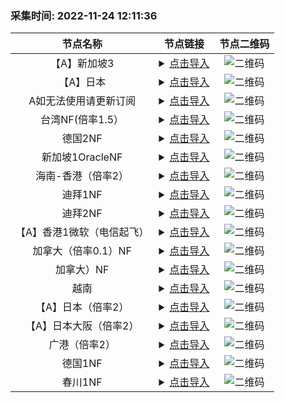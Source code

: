 ### 采集时间: 2022-11-24 12:11:36 
| 节点名称 | 节点链接 | 节点二维码 |
| :---: | :---: | :---: |
| 【A】新加坡3 | <details><summary><a href="vmess://eyJob3N0IjoiIiwicGF0aCI6IiIsInRscyI6IiIsInZlcmlmeV9jZXJ0Ijp0cnVlLCJhZGQiOiJrcjEuc3VyZmh1Yi5uZXQiLCJwb3J0IjozNzUyMCwiYWlkIjoxLCJuZXQiOiJ0Y3AiLCJoZWFkZXJUeXBlIjoibm9uZSIsInNlcnZpY2VuYW1lIjoiIiwiZW5hYmxlX3h0bHMiOiIiLCJmbG93IjoieHRscy1ycHJ4LWRpcmVjdCIsInZ0eXBlIjoidm1lc3M6Ly8iLCJzbmkiOiIiLCJ2IjoiMiIsInR5cGUiOiJ2bWVzcyIsInBzIjoi5pil5bedIDEgfE5GIiwicmVtYXJrIjoi5pil5bedIDEgfE5GIiwiaWQiOiJmZmUyNDc1OS1mZDQxLTMzNGMtOTJhNC04OWZjYzQ3ZWY0OTMiLCJjbGFzcyI6Mn0=" title="【A】新加坡3">点击导入</a></summary>vmess://eyJob3N0IjoiIiwicGF0aCI6IiIsInRscyI6IiIsInZlcmlmeV9jZXJ0Ijp0cnVlLCJhZGQiOiJrcjEuc3VyZmh1Yi5uZXQiLCJwb3J0IjozNzUyMCwiYWlkIjoxLCJuZXQiOiJ0Y3AiLCJoZWFkZXJUeXBlIjoibm9uZSIsInNlcnZpY2VuYW1lIjoiIiwiZW5hYmxlX3h0bHMiOiIiLCJmbG93IjoieHRscy1ycHJ4LWRpcmVjdCIsInZ0eXBlIjoidm1lc3M6Ly8iLCJzbmkiOiIiLCJ2IjoiMiIsInR5cGUiOiJ2bWVzcyIsInBzIjoi5pil5bedIDEgfE5GIiwicmVtYXJrIjoi5pil5bedIDEgfE5GIiwiaWQiOiJmZmUyNDc1OS1mZDQxLTMzNGMtOTJhNC04OWZjYzQ3ZWY0OTMiLCJjbGFzcyI6Mn0=</details> | ![二维码](https://raw.iqiq.io/h7ml/okjiasu_action/main/package/okjiasu/free/2022-11-24/2022-11-24-12-10-58.png) |
| 【A】日本 | <details><summary><a href="vmess://eyJob3N0IjoiIiwicGF0aCI6IiIsInRscyI6IiIsInZlcmlmeV9jZXJ0Ijp0cnVlLCJhZGQiOiJrcjEuc3VyZmh1Yi5uZXQiLCJwb3J0IjozNzUyMCwiYWlkIjoxLCJuZXQiOiJ0Y3AiLCJoZWFkZXJUeXBlIjoibm9uZSIsInNlcnZpY2VuYW1lIjoiIiwiZW5hYmxlX3h0bHMiOiIiLCJmbG93IjoieHRscy1ycHJ4LWRpcmVjdCIsInZ0eXBlIjoidm1lc3M6Ly8iLCJzbmkiOiIiLCJ2IjoiMiIsInR5cGUiOiJ2bWVzcyIsInBzIjoi5pil5bedIDEgfE5GIiwicmVtYXJrIjoi5pil5bedIDEgfE5GIiwiaWQiOiJmZmUyNDc1OS1mZDQxLTMzNGMtOTJhNC04OWZjYzQ3ZWY0OTMiLCJjbGFzcyI6Mn0=" title="【A】日本">点击导入</a></summary>vmess://eyJob3N0IjoiIiwicGF0aCI6IiIsInRscyI6IiIsInZlcmlmeV9jZXJ0Ijp0cnVlLCJhZGQiOiJrcjEuc3VyZmh1Yi5uZXQiLCJwb3J0IjozNzUyMCwiYWlkIjoxLCJuZXQiOiJ0Y3AiLCJoZWFkZXJUeXBlIjoibm9uZSIsInNlcnZpY2VuYW1lIjoiIiwiZW5hYmxlX3h0bHMiOiIiLCJmbG93IjoieHRscy1ycHJ4LWRpcmVjdCIsInZ0eXBlIjoidm1lc3M6Ly8iLCJzbmkiOiIiLCJ2IjoiMiIsInR5cGUiOiJ2bWVzcyIsInBzIjoi5pil5bedIDEgfE5GIiwicmVtYXJrIjoi5pil5bedIDEgfE5GIiwiaWQiOiJmZmUyNDc1OS1mZDQxLTMzNGMtOTJhNC04OWZjYzQ3ZWY0OTMiLCJjbGFzcyI6Mn0=</details> | ![二维码](https://raw.iqiq.io/h7ml/okjiasu_action/main/package/okjiasu/free/2022-11-24/2022-11-24-12-10-59.png) |
| A如无法使用请更新订阅 | <details><summary><a href="vmess://eyJob3N0IjoiIiwicGF0aCI6IiIsInRscyI6IiIsInZlcmlmeV9jZXJ0Ijp0cnVlLCJhZGQiOiJrcjEuc3VyZmh1Yi5uZXQiLCJwb3J0IjozNzUyMCwiYWlkIjoxLCJuZXQiOiJ0Y3AiLCJoZWFkZXJUeXBlIjoibm9uZSIsInNlcnZpY2VuYW1lIjoiIiwiZW5hYmxlX3h0bHMiOiIiLCJmbG93IjoieHRscy1ycHJ4LWRpcmVjdCIsInZ0eXBlIjoidm1lc3M6Ly8iLCJzbmkiOiIiLCJ2IjoiMiIsInR5cGUiOiJ2bWVzcyIsInBzIjoi5pil5bedIDEgfE5GIiwicmVtYXJrIjoi5pil5bedIDEgfE5GIiwiaWQiOiJmZmUyNDc1OS1mZDQxLTMzNGMtOTJhNC04OWZjYzQ3ZWY0OTMiLCJjbGFzcyI6Mn0=" title="A如无法使用请更新订阅">点击导入</a></summary>vmess://eyJob3N0IjoiIiwicGF0aCI6IiIsInRscyI6IiIsInZlcmlmeV9jZXJ0Ijp0cnVlLCJhZGQiOiJrcjEuc3VyZmh1Yi5uZXQiLCJwb3J0IjozNzUyMCwiYWlkIjoxLCJuZXQiOiJ0Y3AiLCJoZWFkZXJUeXBlIjoibm9uZSIsInNlcnZpY2VuYW1lIjoiIiwiZW5hYmxlX3h0bHMiOiIiLCJmbG93IjoieHRscy1ycHJ4LWRpcmVjdCIsInZ0eXBlIjoidm1lc3M6Ly8iLCJzbmkiOiIiLCJ2IjoiMiIsInR5cGUiOiJ2bWVzcyIsInBzIjoi5pil5bedIDEgfE5GIiwicmVtYXJrIjoi5pil5bedIDEgfE5GIiwiaWQiOiJmZmUyNDc1OS1mZDQxLTMzNGMtOTJhNC04OWZjYzQ3ZWY0OTMiLCJjbGFzcyI6Mn0=</details> | ![二维码](https://raw.iqiq.io/h7ml/okjiasu_action/main/package/okjiasu/free/2022-11-24/2022-11-24-12-11-00.png) |
| 台湾NF(倍率1.5） | <details><summary><a href="vmess://eyJob3N0IjoiIiwicGF0aCI6IiIsInRscyI6IiIsInZlcmlmeV9jZXJ0Ijp0cnVlLCJhZGQiOiJrcjEuc3VyZmh1Yi5uZXQiLCJwb3J0IjozNzUyMCwiYWlkIjoxLCJuZXQiOiJ0Y3AiLCJoZWFkZXJUeXBlIjoibm9uZSIsInNlcnZpY2VuYW1lIjoiIiwiZW5hYmxlX3h0bHMiOiIiLCJmbG93IjoieHRscy1ycHJ4LWRpcmVjdCIsInZ0eXBlIjoidm1lc3M6Ly8iLCJzbmkiOiIiLCJ2IjoiMiIsInR5cGUiOiJ2bWVzcyIsInBzIjoi5pil5bedIDEgfE5GIiwicmVtYXJrIjoi5pil5bedIDEgfE5GIiwiaWQiOiJmZmUyNDc1OS1mZDQxLTMzNGMtOTJhNC04OWZjYzQ3ZWY0OTMiLCJjbGFzcyI6Mn0=" title="台湾NF(倍率1.5）">点击导入</a></summary>vmess://eyJob3N0IjoiIiwicGF0aCI6IiIsInRscyI6IiIsInZlcmlmeV9jZXJ0Ijp0cnVlLCJhZGQiOiJrcjEuc3VyZmh1Yi5uZXQiLCJwb3J0IjozNzUyMCwiYWlkIjoxLCJuZXQiOiJ0Y3AiLCJoZWFkZXJUeXBlIjoibm9uZSIsInNlcnZpY2VuYW1lIjoiIiwiZW5hYmxlX3h0bHMiOiIiLCJmbG93IjoieHRscy1ycHJ4LWRpcmVjdCIsInZ0eXBlIjoidm1lc3M6Ly8iLCJzbmkiOiIiLCJ2IjoiMiIsInR5cGUiOiJ2bWVzcyIsInBzIjoi5pil5bedIDEgfE5GIiwicmVtYXJrIjoi5pil5bedIDEgfE5GIiwiaWQiOiJmZmUyNDc1OS1mZDQxLTMzNGMtOTJhNC04OWZjYzQ3ZWY0OTMiLCJjbGFzcyI6Mn0=</details> | ![二维码](https://raw.iqiq.io/h7ml/okjiasu_action/main/package/okjiasu/free/2022-11-24/2022-11-24-12-11-01.png) |
| 德国2NF | <details><summary><a href="vmess://eyJob3N0IjoiIiwicGF0aCI6IiIsInRscyI6IiIsInZlcmlmeV9jZXJ0Ijp0cnVlLCJhZGQiOiJrcjEuc3VyZmh1Yi5uZXQiLCJwb3J0IjozNzUyMCwiYWlkIjoxLCJuZXQiOiJ0Y3AiLCJoZWFkZXJUeXBlIjoibm9uZSIsInNlcnZpY2VuYW1lIjoiIiwiZW5hYmxlX3h0bHMiOiIiLCJmbG93IjoieHRscy1ycHJ4LWRpcmVjdCIsInZ0eXBlIjoidm1lc3M6Ly8iLCJzbmkiOiIiLCJ2IjoiMiIsInR5cGUiOiJ2bWVzcyIsInBzIjoi5pil5bedIDEgfE5GIiwicmVtYXJrIjoi5pil5bedIDEgfE5GIiwiaWQiOiJmZmUyNDc1OS1mZDQxLTMzNGMtOTJhNC04OWZjYzQ3ZWY0OTMiLCJjbGFzcyI6Mn0=" title="德国2NF">点击导入</a></summary>vmess://eyJob3N0IjoiIiwicGF0aCI6IiIsInRscyI6IiIsInZlcmlmeV9jZXJ0Ijp0cnVlLCJhZGQiOiJrcjEuc3VyZmh1Yi5uZXQiLCJwb3J0IjozNzUyMCwiYWlkIjoxLCJuZXQiOiJ0Y3AiLCJoZWFkZXJUeXBlIjoibm9uZSIsInNlcnZpY2VuYW1lIjoiIiwiZW5hYmxlX3h0bHMiOiIiLCJmbG93IjoieHRscy1ycHJ4LWRpcmVjdCIsInZ0eXBlIjoidm1lc3M6Ly8iLCJzbmkiOiIiLCJ2IjoiMiIsInR5cGUiOiJ2bWVzcyIsInBzIjoi5pil5bedIDEgfE5GIiwicmVtYXJrIjoi5pil5bedIDEgfE5GIiwiaWQiOiJmZmUyNDc1OS1mZDQxLTMzNGMtOTJhNC04OWZjYzQ3ZWY0OTMiLCJjbGFzcyI6Mn0=</details> | ![二维码](https://raw.iqiq.io/h7ml/okjiasu_action/main/package/okjiasu/free/2022-11-24/2022-11-24-12-11-02.png) |
| 新加坡1OracleNF | <details><summary><a href="vmess://eyJob3N0IjoiIiwicGF0aCI6IiIsInRscyI6IiIsInZlcmlmeV9jZXJ0Ijp0cnVlLCJhZGQiOiJrcjEuc3VyZmh1Yi5uZXQiLCJwb3J0IjozNzUyMCwiYWlkIjoxLCJuZXQiOiJ0Y3AiLCJoZWFkZXJUeXBlIjoibm9uZSIsInNlcnZpY2VuYW1lIjoiIiwiZW5hYmxlX3h0bHMiOiIiLCJmbG93IjoieHRscy1ycHJ4LWRpcmVjdCIsInZ0eXBlIjoidm1lc3M6Ly8iLCJzbmkiOiIiLCJ2IjoiMiIsInR5cGUiOiJ2bWVzcyIsInBzIjoi5pil5bedIDEgfE5GIiwicmVtYXJrIjoi5pil5bedIDEgfE5GIiwiaWQiOiJmZmUyNDc1OS1mZDQxLTMzNGMtOTJhNC04OWZjYzQ3ZWY0OTMiLCJjbGFzcyI6Mn0=" title="新加坡1OracleNF">点击导入</a></summary>vmess://eyJob3N0IjoiIiwicGF0aCI6IiIsInRscyI6IiIsInZlcmlmeV9jZXJ0Ijp0cnVlLCJhZGQiOiJrcjEuc3VyZmh1Yi5uZXQiLCJwb3J0IjozNzUyMCwiYWlkIjoxLCJuZXQiOiJ0Y3AiLCJoZWFkZXJUeXBlIjoibm9uZSIsInNlcnZpY2VuYW1lIjoiIiwiZW5hYmxlX3h0bHMiOiIiLCJmbG93IjoieHRscy1ycHJ4LWRpcmVjdCIsInZ0eXBlIjoidm1lc3M6Ly8iLCJzbmkiOiIiLCJ2IjoiMiIsInR5cGUiOiJ2bWVzcyIsInBzIjoi5pil5bedIDEgfE5GIiwicmVtYXJrIjoi5pil5bedIDEgfE5GIiwiaWQiOiJmZmUyNDc1OS1mZDQxLTMzNGMtOTJhNC04OWZjYzQ3ZWY0OTMiLCJjbGFzcyI6Mn0=</details> | ![二维码](https://raw.iqiq.io/h7ml/okjiasu_action/main/package/okjiasu/free/2022-11-24/2022-11-24-12-11-04.png) |
| 海南-香港（倍率2） | <details><summary><a href="vmess://eyJob3N0IjoiIiwicGF0aCI6IiIsInRscyI6IiIsInZlcmlmeV9jZXJ0Ijp0cnVlLCJhZGQiOiJrcjEuc3VyZmh1Yi5uZXQiLCJwb3J0IjozNzUyMCwiYWlkIjoxLCJuZXQiOiJ0Y3AiLCJoZWFkZXJUeXBlIjoibm9uZSIsInNlcnZpY2VuYW1lIjoiIiwiZW5hYmxlX3h0bHMiOiIiLCJmbG93IjoieHRscy1ycHJ4LWRpcmVjdCIsInZ0eXBlIjoidm1lc3M6Ly8iLCJzbmkiOiIiLCJ2IjoiMiIsInR5cGUiOiJ2bWVzcyIsInBzIjoi5pil5bedIDEgfE5GIiwicmVtYXJrIjoi5pil5bedIDEgfE5GIiwiaWQiOiJmZmUyNDc1OS1mZDQxLTMzNGMtOTJhNC04OWZjYzQ3ZWY0OTMiLCJjbGFzcyI6Mn0=" title="海南-香港（倍率2）">点击导入</a></summary>vmess://eyJob3N0IjoiIiwicGF0aCI6IiIsInRscyI6IiIsInZlcmlmeV9jZXJ0Ijp0cnVlLCJhZGQiOiJrcjEuc3VyZmh1Yi5uZXQiLCJwb3J0IjozNzUyMCwiYWlkIjoxLCJuZXQiOiJ0Y3AiLCJoZWFkZXJUeXBlIjoibm9uZSIsInNlcnZpY2VuYW1lIjoiIiwiZW5hYmxlX3h0bHMiOiIiLCJmbG93IjoieHRscy1ycHJ4LWRpcmVjdCIsInZ0eXBlIjoidm1lc3M6Ly8iLCJzbmkiOiIiLCJ2IjoiMiIsInR5cGUiOiJ2bWVzcyIsInBzIjoi5pil5bedIDEgfE5GIiwicmVtYXJrIjoi5pil5bedIDEgfE5GIiwiaWQiOiJmZmUyNDc1OS1mZDQxLTMzNGMtOTJhNC04OWZjYzQ3ZWY0OTMiLCJjbGFzcyI6Mn0=</details> | ![二维码](https://raw.iqiq.io/h7ml/okjiasu_action/main/package/okjiasu/free/2022-11-24/2022-11-24-12-11-05.png) |
| 迪拜1NF | <details><summary><a href="vmess://eyJob3N0IjoiIiwicGF0aCI6IiIsInRscyI6IiIsInZlcmlmeV9jZXJ0Ijp0cnVlLCJhZGQiOiJrcjEuc3VyZmh1Yi5uZXQiLCJwb3J0IjozNzUyMCwiYWlkIjoxLCJuZXQiOiJ0Y3AiLCJoZWFkZXJUeXBlIjoibm9uZSIsInNlcnZpY2VuYW1lIjoiIiwiZW5hYmxlX3h0bHMiOiIiLCJmbG93IjoieHRscy1ycHJ4LWRpcmVjdCIsInZ0eXBlIjoidm1lc3M6Ly8iLCJzbmkiOiIiLCJ2IjoiMiIsInR5cGUiOiJ2bWVzcyIsInBzIjoi5pil5bedIDEgfE5GIiwicmVtYXJrIjoi5pil5bedIDEgfE5GIiwiaWQiOiJmZmUyNDc1OS1mZDQxLTMzNGMtOTJhNC04OWZjYzQ3ZWY0OTMiLCJjbGFzcyI6Mn0=" title="迪拜1NF">点击导入</a></summary>vmess://eyJob3N0IjoiIiwicGF0aCI6IiIsInRscyI6IiIsInZlcmlmeV9jZXJ0Ijp0cnVlLCJhZGQiOiJrcjEuc3VyZmh1Yi5uZXQiLCJwb3J0IjozNzUyMCwiYWlkIjoxLCJuZXQiOiJ0Y3AiLCJoZWFkZXJUeXBlIjoibm9uZSIsInNlcnZpY2VuYW1lIjoiIiwiZW5hYmxlX3h0bHMiOiIiLCJmbG93IjoieHRscy1ycHJ4LWRpcmVjdCIsInZ0eXBlIjoidm1lc3M6Ly8iLCJzbmkiOiIiLCJ2IjoiMiIsInR5cGUiOiJ2bWVzcyIsInBzIjoi5pil5bedIDEgfE5GIiwicmVtYXJrIjoi5pil5bedIDEgfE5GIiwiaWQiOiJmZmUyNDc1OS1mZDQxLTMzNGMtOTJhNC04OWZjYzQ3ZWY0OTMiLCJjbGFzcyI6Mn0=</details> | ![二维码](https://raw.iqiq.io/h7ml/okjiasu_action/main/package/okjiasu/free/2022-11-24/2022-11-24-12-11-06.png) |
| 迪拜2NF | <details><summary><a href="vmess://eyJob3N0IjoiIiwicGF0aCI6IiIsInRscyI6IiIsInZlcmlmeV9jZXJ0Ijp0cnVlLCJhZGQiOiJrcjEuc3VyZmh1Yi5uZXQiLCJwb3J0IjozNzUyMCwiYWlkIjoxLCJuZXQiOiJ0Y3AiLCJoZWFkZXJUeXBlIjoibm9uZSIsInNlcnZpY2VuYW1lIjoiIiwiZW5hYmxlX3h0bHMiOiIiLCJmbG93IjoieHRscy1ycHJ4LWRpcmVjdCIsInZ0eXBlIjoidm1lc3M6Ly8iLCJzbmkiOiIiLCJ2IjoiMiIsInR5cGUiOiJ2bWVzcyIsInBzIjoi5pil5bedIDEgfE5GIiwicmVtYXJrIjoi5pil5bedIDEgfE5GIiwiaWQiOiJmZmUyNDc1OS1mZDQxLTMzNGMtOTJhNC04OWZjYzQ3ZWY0OTMiLCJjbGFzcyI6Mn0=" title="迪拜2NF">点击导入</a></summary>vmess://eyJob3N0IjoiIiwicGF0aCI6IiIsInRscyI6IiIsInZlcmlmeV9jZXJ0Ijp0cnVlLCJhZGQiOiJrcjEuc3VyZmh1Yi5uZXQiLCJwb3J0IjozNzUyMCwiYWlkIjoxLCJuZXQiOiJ0Y3AiLCJoZWFkZXJUeXBlIjoibm9uZSIsInNlcnZpY2VuYW1lIjoiIiwiZW5hYmxlX3h0bHMiOiIiLCJmbG93IjoieHRscy1ycHJ4LWRpcmVjdCIsInZ0eXBlIjoidm1lc3M6Ly8iLCJzbmkiOiIiLCJ2IjoiMiIsInR5cGUiOiJ2bWVzcyIsInBzIjoi5pil5bedIDEgfE5GIiwicmVtYXJrIjoi5pil5bedIDEgfE5GIiwiaWQiOiJmZmUyNDc1OS1mZDQxLTMzNGMtOTJhNC04OWZjYzQ3ZWY0OTMiLCJjbGFzcyI6Mn0=</details> | ![二维码](https://raw.iqiq.io/h7ml/okjiasu_action/main/package/okjiasu/free/2022-11-24/2022-11-24-12-11-07.png) |
| 【A】香港1微软（电信起飞） | <details><summary><a href="vmess://eyJob3N0IjoiIiwicGF0aCI6IiIsInRscyI6IiIsInZlcmlmeV9jZXJ0Ijp0cnVlLCJhZGQiOiJrcjEuc3VyZmh1Yi5uZXQiLCJwb3J0IjozNzUyMCwiYWlkIjoxLCJuZXQiOiJ0Y3AiLCJoZWFkZXJUeXBlIjoibm9uZSIsInNlcnZpY2VuYW1lIjoiIiwiZW5hYmxlX3h0bHMiOiIiLCJmbG93IjoieHRscy1ycHJ4LWRpcmVjdCIsInZ0eXBlIjoidm1lc3M6Ly8iLCJzbmkiOiIiLCJ2IjoiMiIsInR5cGUiOiJ2bWVzcyIsInBzIjoi5pil5bedIDEgfE5GIiwicmVtYXJrIjoi5pil5bedIDEgfE5GIiwiaWQiOiJmZmUyNDc1OS1mZDQxLTMzNGMtOTJhNC04OWZjYzQ3ZWY0OTMiLCJjbGFzcyI6Mn0=" title="【A】香港1微软（电信起飞）">点击导入</a></summary>vmess://eyJob3N0IjoiIiwicGF0aCI6IiIsInRscyI6IiIsInZlcmlmeV9jZXJ0Ijp0cnVlLCJhZGQiOiJrcjEuc3VyZmh1Yi5uZXQiLCJwb3J0IjozNzUyMCwiYWlkIjoxLCJuZXQiOiJ0Y3AiLCJoZWFkZXJUeXBlIjoibm9uZSIsInNlcnZpY2VuYW1lIjoiIiwiZW5hYmxlX3h0bHMiOiIiLCJmbG93IjoieHRscy1ycHJ4LWRpcmVjdCIsInZ0eXBlIjoidm1lc3M6Ly8iLCJzbmkiOiIiLCJ2IjoiMiIsInR5cGUiOiJ2bWVzcyIsInBzIjoi5pil5bedIDEgfE5GIiwicmVtYXJrIjoi5pil5bedIDEgfE5GIiwiaWQiOiJmZmUyNDc1OS1mZDQxLTMzNGMtOTJhNC04OWZjYzQ3ZWY0OTMiLCJjbGFzcyI6Mn0=</details> | ![二维码](https://raw.iqiq.io/h7ml/okjiasu_action/main/package/okjiasu/free/2022-11-24/2022-11-24-12-11-08.png) |
| 加拿大（倍率0.1）NF | <details><summary><a href="vmess://eyJob3N0IjoiIiwicGF0aCI6IiIsInRscyI6IiIsInZlcmlmeV9jZXJ0Ijp0cnVlLCJhZGQiOiJrcjEuc3VyZmh1Yi5uZXQiLCJwb3J0IjozNzUyMCwiYWlkIjoxLCJuZXQiOiJ0Y3AiLCJoZWFkZXJUeXBlIjoibm9uZSIsInNlcnZpY2VuYW1lIjoiIiwiZW5hYmxlX3h0bHMiOiIiLCJmbG93IjoieHRscy1ycHJ4LWRpcmVjdCIsInZ0eXBlIjoidm1lc3M6Ly8iLCJzbmkiOiIiLCJ2IjoiMiIsInR5cGUiOiJ2bWVzcyIsInBzIjoi5pil5bedIDEgfE5GIiwicmVtYXJrIjoi5pil5bedIDEgfE5GIiwiaWQiOiJmZmUyNDc1OS1mZDQxLTMzNGMtOTJhNC04OWZjYzQ3ZWY0OTMiLCJjbGFzcyI6Mn0=" title="加拿大（倍率0.1）NF">点击导入</a></summary>vmess://eyJob3N0IjoiIiwicGF0aCI6IiIsInRscyI6IiIsInZlcmlmeV9jZXJ0Ijp0cnVlLCJhZGQiOiJrcjEuc3VyZmh1Yi5uZXQiLCJwb3J0IjozNzUyMCwiYWlkIjoxLCJuZXQiOiJ0Y3AiLCJoZWFkZXJUeXBlIjoibm9uZSIsInNlcnZpY2VuYW1lIjoiIiwiZW5hYmxlX3h0bHMiOiIiLCJmbG93IjoieHRscy1ycHJ4LWRpcmVjdCIsInZ0eXBlIjoidm1lc3M6Ly8iLCJzbmkiOiIiLCJ2IjoiMiIsInR5cGUiOiJ2bWVzcyIsInBzIjoi5pil5bedIDEgfE5GIiwicmVtYXJrIjoi5pil5bedIDEgfE5GIiwiaWQiOiJmZmUyNDc1OS1mZDQxLTMzNGMtOTJhNC04OWZjYzQ3ZWY0OTMiLCJjbGFzcyI6Mn0=</details> | ![二维码](https://raw.iqiq.io/h7ml/okjiasu_action/main/package/okjiasu/free/2022-11-24/2022-11-24-12-11-10.png) |
| 加拿大）NF | <details><summary><a href="vmess://eyJob3N0IjoiIiwicGF0aCI6IiIsInRscyI6IiIsInZlcmlmeV9jZXJ0Ijp0cnVlLCJhZGQiOiJrcjEuc3VyZmh1Yi5uZXQiLCJwb3J0IjozNzUyMCwiYWlkIjoxLCJuZXQiOiJ0Y3AiLCJoZWFkZXJUeXBlIjoibm9uZSIsInNlcnZpY2VuYW1lIjoiIiwiZW5hYmxlX3h0bHMiOiIiLCJmbG93IjoieHRscy1ycHJ4LWRpcmVjdCIsInZ0eXBlIjoidm1lc3M6Ly8iLCJzbmkiOiIiLCJ2IjoiMiIsInR5cGUiOiJ2bWVzcyIsInBzIjoi5pil5bedIDEgfE5GIiwicmVtYXJrIjoi5pil5bedIDEgfE5GIiwiaWQiOiJmZmUyNDc1OS1mZDQxLTMzNGMtOTJhNC04OWZjYzQ3ZWY0OTMiLCJjbGFzcyI6Mn0=" title="加拿大）NF">点击导入</a></summary>vmess://eyJob3N0IjoiIiwicGF0aCI6IiIsInRscyI6IiIsInZlcmlmeV9jZXJ0Ijp0cnVlLCJhZGQiOiJrcjEuc3VyZmh1Yi5uZXQiLCJwb3J0IjozNzUyMCwiYWlkIjoxLCJuZXQiOiJ0Y3AiLCJoZWFkZXJUeXBlIjoibm9uZSIsInNlcnZpY2VuYW1lIjoiIiwiZW5hYmxlX3h0bHMiOiIiLCJmbG93IjoieHRscy1ycHJ4LWRpcmVjdCIsInZ0eXBlIjoidm1lc3M6Ly8iLCJzbmkiOiIiLCJ2IjoiMiIsInR5cGUiOiJ2bWVzcyIsInBzIjoi5pil5bedIDEgfE5GIiwicmVtYXJrIjoi5pil5bedIDEgfE5GIiwiaWQiOiJmZmUyNDc1OS1mZDQxLTMzNGMtOTJhNC04OWZjYzQ3ZWY0OTMiLCJjbGFzcyI6Mn0=</details> | ![二维码](https://raw.iqiq.io/h7ml/okjiasu_action/main/package/okjiasu/free/2022-11-24/2022-11-24-12-11-11.png) |
| 越南 | <details><summary><a href="vmess://eyJob3N0IjoiIiwicGF0aCI6IiIsInRscyI6IiIsInZlcmlmeV9jZXJ0Ijp0cnVlLCJhZGQiOiJrcjEuc3VyZmh1Yi5uZXQiLCJwb3J0IjozNzUyMCwiYWlkIjoxLCJuZXQiOiJ0Y3AiLCJoZWFkZXJUeXBlIjoibm9uZSIsInNlcnZpY2VuYW1lIjoiIiwiZW5hYmxlX3h0bHMiOiIiLCJmbG93IjoieHRscy1ycHJ4LWRpcmVjdCIsInZ0eXBlIjoidm1lc3M6Ly8iLCJzbmkiOiIiLCJ2IjoiMiIsInR5cGUiOiJ2bWVzcyIsInBzIjoi5pil5bedIDEgfE5GIiwicmVtYXJrIjoi5pil5bedIDEgfE5GIiwiaWQiOiJmZmUyNDc1OS1mZDQxLTMzNGMtOTJhNC04OWZjYzQ3ZWY0OTMiLCJjbGFzcyI6Mn0=" title="越南">点击导入</a></summary>vmess://eyJob3N0IjoiIiwicGF0aCI6IiIsInRscyI6IiIsInZlcmlmeV9jZXJ0Ijp0cnVlLCJhZGQiOiJrcjEuc3VyZmh1Yi5uZXQiLCJwb3J0IjozNzUyMCwiYWlkIjoxLCJuZXQiOiJ0Y3AiLCJoZWFkZXJUeXBlIjoibm9uZSIsInNlcnZpY2VuYW1lIjoiIiwiZW5hYmxlX3h0bHMiOiIiLCJmbG93IjoieHRscy1ycHJ4LWRpcmVjdCIsInZ0eXBlIjoidm1lc3M6Ly8iLCJzbmkiOiIiLCJ2IjoiMiIsInR5cGUiOiJ2bWVzcyIsInBzIjoi5pil5bedIDEgfE5GIiwicmVtYXJrIjoi5pil5bedIDEgfE5GIiwiaWQiOiJmZmUyNDc1OS1mZDQxLTMzNGMtOTJhNC04OWZjYzQ3ZWY0OTMiLCJjbGFzcyI6Mn0=</details> | ![二维码](https://raw.iqiq.io/h7ml/okjiasu_action/main/package/okjiasu/free/2022-11-24/2022-11-24-12-11-12.png) |
| 【A】日本（倍率2） | <details><summary><a href="vmess://eyJob3N0IjoiIiwicGF0aCI6IiIsInRscyI6IiIsInZlcmlmeV9jZXJ0Ijp0cnVlLCJhZGQiOiJrcjEuc3VyZmh1Yi5uZXQiLCJwb3J0IjozNzUyMCwiYWlkIjoxLCJuZXQiOiJ0Y3AiLCJoZWFkZXJUeXBlIjoibm9uZSIsInNlcnZpY2VuYW1lIjoiIiwiZW5hYmxlX3h0bHMiOiIiLCJmbG93IjoieHRscy1ycHJ4LWRpcmVjdCIsInZ0eXBlIjoidm1lc3M6Ly8iLCJzbmkiOiIiLCJ2IjoiMiIsInR5cGUiOiJ2bWVzcyIsInBzIjoi5pil5bedIDEgfE5GIiwicmVtYXJrIjoi5pil5bedIDEgfE5GIiwiaWQiOiJmZmUyNDc1OS1mZDQxLTMzNGMtOTJhNC04OWZjYzQ3ZWY0OTMiLCJjbGFzcyI6Mn0=" title="【A】日本（倍率2）">点击导入</a></summary>vmess://eyJob3N0IjoiIiwicGF0aCI6IiIsInRscyI6IiIsInZlcmlmeV9jZXJ0Ijp0cnVlLCJhZGQiOiJrcjEuc3VyZmh1Yi5uZXQiLCJwb3J0IjozNzUyMCwiYWlkIjoxLCJuZXQiOiJ0Y3AiLCJoZWFkZXJUeXBlIjoibm9uZSIsInNlcnZpY2VuYW1lIjoiIiwiZW5hYmxlX3h0bHMiOiIiLCJmbG93IjoieHRscy1ycHJ4LWRpcmVjdCIsInZ0eXBlIjoidm1lc3M6Ly8iLCJzbmkiOiIiLCJ2IjoiMiIsInR5cGUiOiJ2bWVzcyIsInBzIjoi5pil5bedIDEgfE5GIiwicmVtYXJrIjoi5pil5bedIDEgfE5GIiwiaWQiOiJmZmUyNDc1OS1mZDQxLTMzNGMtOTJhNC04OWZjYzQ3ZWY0OTMiLCJjbGFzcyI6Mn0=</details> | ![二维码](https://raw.iqiq.io/h7ml/okjiasu_action/main/package/okjiasu/free/2022-11-24/2022-11-24-12-11-13.png) |
| 【A】日本大阪（倍率2） | <details><summary><a href="vmess://eyJob3N0IjoiIiwicGF0aCI6IiIsInRscyI6IiIsInZlcmlmeV9jZXJ0Ijp0cnVlLCJhZGQiOiJrcjEuc3VyZmh1Yi5uZXQiLCJwb3J0IjozNzUyMCwiYWlkIjoxLCJuZXQiOiJ0Y3AiLCJoZWFkZXJUeXBlIjoibm9uZSIsInNlcnZpY2VuYW1lIjoiIiwiZW5hYmxlX3h0bHMiOiIiLCJmbG93IjoieHRscy1ycHJ4LWRpcmVjdCIsInZ0eXBlIjoidm1lc3M6Ly8iLCJzbmkiOiIiLCJ2IjoiMiIsInR5cGUiOiJ2bWVzcyIsInBzIjoi5pil5bedIDEgfE5GIiwicmVtYXJrIjoi5pil5bedIDEgfE5GIiwiaWQiOiJmZmUyNDc1OS1mZDQxLTMzNGMtOTJhNC04OWZjYzQ3ZWY0OTMiLCJjbGFzcyI6Mn0=" title="【A】日本大阪（倍率2）">点击导入</a></summary>vmess://eyJob3N0IjoiIiwicGF0aCI6IiIsInRscyI6IiIsInZlcmlmeV9jZXJ0Ijp0cnVlLCJhZGQiOiJrcjEuc3VyZmh1Yi5uZXQiLCJwb3J0IjozNzUyMCwiYWlkIjoxLCJuZXQiOiJ0Y3AiLCJoZWFkZXJUeXBlIjoibm9uZSIsInNlcnZpY2VuYW1lIjoiIiwiZW5hYmxlX3h0bHMiOiIiLCJmbG93IjoieHRscy1ycHJ4LWRpcmVjdCIsInZ0eXBlIjoidm1lc3M6Ly8iLCJzbmkiOiIiLCJ2IjoiMiIsInR5cGUiOiJ2bWVzcyIsInBzIjoi5pil5bedIDEgfE5GIiwicmVtYXJrIjoi5pil5bedIDEgfE5GIiwiaWQiOiJmZmUyNDc1OS1mZDQxLTMzNGMtOTJhNC04OWZjYzQ3ZWY0OTMiLCJjbGFzcyI6Mn0=</details> | ![二维码](https://raw.iqiq.io/h7ml/okjiasu_action/main/package/okjiasu/free/2022-11-24/2022-11-24-12-11-14.png) |
| 广港（倍率2） | <details><summary><a href="vmess://eyJob3N0IjoiIiwicGF0aCI6IiIsInRscyI6IiIsInZlcmlmeV9jZXJ0Ijp0cnVlLCJhZGQiOiJrcjEuc3VyZmh1Yi5uZXQiLCJwb3J0IjozNzUyMCwiYWlkIjoxLCJuZXQiOiJ0Y3AiLCJoZWFkZXJUeXBlIjoibm9uZSIsInNlcnZpY2VuYW1lIjoiIiwiZW5hYmxlX3h0bHMiOiIiLCJmbG93IjoieHRscy1ycHJ4LWRpcmVjdCIsInZ0eXBlIjoidm1lc3M6Ly8iLCJzbmkiOiIiLCJ2IjoiMiIsInR5cGUiOiJ2bWVzcyIsInBzIjoi5pil5bedIDEgfE5GIiwicmVtYXJrIjoi5pil5bedIDEgfE5GIiwiaWQiOiJmZmUyNDc1OS1mZDQxLTMzNGMtOTJhNC04OWZjYzQ3ZWY0OTMiLCJjbGFzcyI6Mn0=" title="广港（倍率2）">点击导入</a></summary>vmess://eyJob3N0IjoiIiwicGF0aCI6IiIsInRscyI6IiIsInZlcmlmeV9jZXJ0Ijp0cnVlLCJhZGQiOiJrcjEuc3VyZmh1Yi5uZXQiLCJwb3J0IjozNzUyMCwiYWlkIjoxLCJuZXQiOiJ0Y3AiLCJoZWFkZXJUeXBlIjoibm9uZSIsInNlcnZpY2VuYW1lIjoiIiwiZW5hYmxlX3h0bHMiOiIiLCJmbG93IjoieHRscy1ycHJ4LWRpcmVjdCIsInZ0eXBlIjoidm1lc3M6Ly8iLCJzbmkiOiIiLCJ2IjoiMiIsInR5cGUiOiJ2bWVzcyIsInBzIjoi5pil5bedIDEgfE5GIiwicmVtYXJrIjoi5pil5bedIDEgfE5GIiwiaWQiOiJmZmUyNDc1OS1mZDQxLTMzNGMtOTJhNC04OWZjYzQ3ZWY0OTMiLCJjbGFzcyI6Mn0=</details> | ![二维码](https://raw.iqiq.io/h7ml/okjiasu_action/main/package/okjiasu/free/2022-11-24/2022-11-24-12-11-16.png) |
| 德国1NF | <details><summary><a href="vmess://eyJob3N0IjoiIiwicGF0aCI6IiIsInRscyI6IiIsInZlcmlmeV9jZXJ0Ijp0cnVlLCJhZGQiOiJrcjEuc3VyZmh1Yi5uZXQiLCJwb3J0IjozNzUyMCwiYWlkIjoxLCJuZXQiOiJ0Y3AiLCJoZWFkZXJUeXBlIjoibm9uZSIsInNlcnZpY2VuYW1lIjoiIiwiZW5hYmxlX3h0bHMiOiIiLCJmbG93IjoieHRscy1ycHJ4LWRpcmVjdCIsInZ0eXBlIjoidm1lc3M6Ly8iLCJzbmkiOiIiLCJ2IjoiMiIsInR5cGUiOiJ2bWVzcyIsInBzIjoi5pil5bedIDEgfE5GIiwicmVtYXJrIjoi5pil5bedIDEgfE5GIiwiaWQiOiJmZmUyNDc1OS1mZDQxLTMzNGMtOTJhNC04OWZjYzQ3ZWY0OTMiLCJjbGFzcyI6Mn0=" title="德国1NF">点击导入</a></summary>vmess://eyJob3N0IjoiIiwicGF0aCI6IiIsInRscyI6IiIsInZlcmlmeV9jZXJ0Ijp0cnVlLCJhZGQiOiJrcjEuc3VyZmh1Yi5uZXQiLCJwb3J0IjozNzUyMCwiYWlkIjoxLCJuZXQiOiJ0Y3AiLCJoZWFkZXJUeXBlIjoibm9uZSIsInNlcnZpY2VuYW1lIjoiIiwiZW5hYmxlX3h0bHMiOiIiLCJmbG93IjoieHRscy1ycHJ4LWRpcmVjdCIsInZ0eXBlIjoidm1lc3M6Ly8iLCJzbmkiOiIiLCJ2IjoiMiIsInR5cGUiOiJ2bWVzcyIsInBzIjoi5pil5bedIDEgfE5GIiwicmVtYXJrIjoi5pil5bedIDEgfE5GIiwiaWQiOiJmZmUyNDc1OS1mZDQxLTMzNGMtOTJhNC04OWZjYzQ3ZWY0OTMiLCJjbGFzcyI6Mn0=</details> | ![二维码](https://raw.iqiq.io/h7ml/okjiasu_action/main/package/okjiasu/free/2022-11-24/2022-11-24-12-11-17.png) |
| 春川1NF | <details><summary><a href="vmess://eyJob3N0IjoiIiwicGF0aCI6IiIsInRscyI6IiIsInZlcmlmeV9jZXJ0Ijp0cnVlLCJhZGQiOiJrcjEuc3VyZmh1Yi5uZXQiLCJwb3J0IjozNzUyMCwiYWlkIjoxLCJuZXQiOiJ0Y3AiLCJoZWFkZXJUeXBlIjoibm9uZSIsInNlcnZpY2VuYW1lIjoiIiwiZW5hYmxlX3h0bHMiOiIiLCJmbG93IjoieHRscy1ycHJ4LWRpcmVjdCIsInZ0eXBlIjoidm1lc3M6Ly8iLCJzbmkiOiIiLCJ2IjoiMiIsInR5cGUiOiJ2bWVzcyIsInBzIjoi5pil5bedIDEgfE5GIiwicmVtYXJrIjoi5pil5bedIDEgfE5GIiwiaWQiOiJmZmUyNDc1OS1mZDQxLTMzNGMtOTJhNC04OWZjYzQ3ZWY0OTMiLCJjbGFzcyI6Mn0=" title="春川1NF">点击导入</a></summary>vmess://eyJob3N0IjoiIiwicGF0aCI6IiIsInRscyI6IiIsInZlcmlmeV9jZXJ0Ijp0cnVlLCJhZGQiOiJrcjEuc3VyZmh1Yi5uZXQiLCJwb3J0IjozNzUyMCwiYWlkIjoxLCJuZXQiOiJ0Y3AiLCJoZWFkZXJUeXBlIjoibm9uZSIsInNlcnZpY2VuYW1lIjoiIiwiZW5hYmxlX3h0bHMiOiIiLCJmbG93IjoieHRscy1ycHJ4LWRpcmVjdCIsInZ0eXBlIjoidm1lc3M6Ly8iLCJzbmkiOiIiLCJ2IjoiMiIsInR5cGUiOiJ2bWVzcyIsInBzIjoi5pil5bedIDEgfE5GIiwicmVtYXJrIjoi5pil5bedIDEgfE5GIiwiaWQiOiJmZmUyNDc1OS1mZDQxLTMzNGMtOTJhNC04OWZjYzQ3ZWY0OTMiLCJjbGFzcyI6Mn0=</details> | ![二维码](https://raw.iqiq.io/h7ml/okjiasu_action/main/package/okjiasu/free/2022-11-24/2022-11-24-12-11-18.png) |